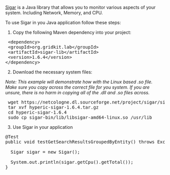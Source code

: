 <a href="https://github.com/hyperic/sigar">Sigar</a> is a Java library that allows you to monitor various aspects of your system. Including Network, Memory, and CPU.

To use Sigar in you Java application follow these steps:

1. Copy the following Maven dependency into your project:
<pre class="EnlighterJSRAW" data-enlighter-language="xml"> &lt;dependency&gt;
 &lt;groupId&gt;org.gridkit.lab&lt;/groupId&gt;
 &lt;artifactId&gt;sigar-lib&lt;/artifactId&gt;
 &lt;version&gt;1.6.4&lt;/version&gt;
&lt;/dependency&gt;</pre>
2. Download the necessary system files:

<em>Note: This example will demonstrate how with the Linux based .so file. Make sure you copy across the correct file for you system. If you are unsure, there is no harm in copying all of the .dll and .so files across.</em>
<pre class="EnlighterJSRAW" data-enlighter-language="shell"> wget https://netcologne.dl.sourceforge.net/project/sigar/sigar/1.6/hyperic-sigar-1.6.4.tar.gz
 tar xvf hyperic-sigar-1.6.4.tar.gz
 cd hyperic-sigar-1.6.4
 sudo cp sigar-bin/lib/libsigar-amd64-linux.so /usr/lib</pre>
3. Use Sigar in your application
<pre class="EnlighterJSRAW" data-enlighter-language="java">@Test
public void testGetSearchResultsGroupedByEntity() throws Exception {
  
  Sigar sigar = new Sigar();
  
  System.out.println(sigar.getCpu().getTotal());
}</pre>
&nbsp;
